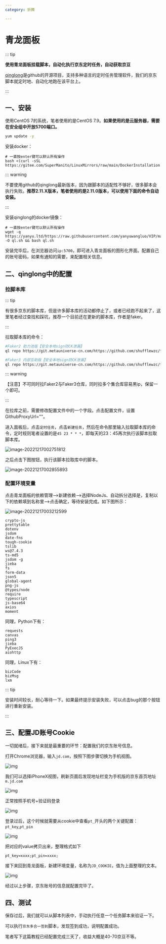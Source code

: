 ```yaml
---
category: 折腾

---
```


# **青龙面板**

::: tip

**使用青龙面板挂载脚本，自动化执行京东定时任务，自动获取京豆**

[qinglong](https://github.com/whyour/qinglong)是github的开源项目，支持多种语言的定时任务管理软件，我们的京东脚本就定时地、自动化地跑在该平台上。

:::

## **一、安装**

使用CentOS 7的系统，笔者使用的是CentOS 7.9。**如果使用的是云服务器，需要在安全组中开放5700端口。**

```bash
yum update -y
```

安装docker：

```shell
# 一直按enter键可以默认所有操作
bash <(curl -sSL https://gitee.com/SuperManito/LinuxMirrors/raw/main/DockerInstallation.sh)
```

::: warning

不要使用github的qinglong最新版本，因为跟脚本的适配性不够好，很多脚本会执行失败。**推荐2.11.X版本，笔者使用的是2.11.0版本，可以使用下面的命令自动安装。**

:::

安装qinglong的docker镜像：

```shell
# 一直按enter键可以默认所有操作
wget -q https://yanyu.ltd/https://raw.githubusercontent.com/yanyuwangluo/VIP/main/Scripts/sh/ql.sh -O ql.sh && bash ql.sh
```

安装完毕后，在浏览器访问`ip:5700`，即可进入青龙面板的图形化界面。配置自己的账号密码，如果有通知的需要，来配置相关信息。

## **二、qinglong中的配置**

### **拉脚本库**

::: tip

有很多京东的脚本库，但是许多脚本库的活动都停止了，或者已经跑不起来了，这里笔者经过查找和踩坑，推荐一个目前还在更新的脚本库，作者是faker。

:::

拉取脚本库的命令：

```bash
#Faker2 助力池版【安全本地sign防CK泄漏】
ql repo https://git.metauniverse-cn.com/https://github.com/shufflewzc/faker2.git "jd_|jx_|gua_|jddj_|jdCookie" "activity|backUp" "^jd[^_]|USER|function|utils|sendNotify|ZooFaker_Necklace.js|JDJRValidator_|sign_graphics_validate|ql|JDSignValidator|magic|depend|h5sts" "main"

#Faker3 内部互助版【安全本地sign防CK泄漏】
ql repo https://git.metauniverse-cn.com/https://github.com/shufflewzc/faker3.git "jd_|jx_|gua_|jddj_|jdCookie" "activity|backUp" "^jd[^_]|USER|function|utils|sendNotify|ZooFaker_Necklace.js|JDJRValidator_|sign_graphics_validate|ql|JDSignValidator|magic|depend|h5sts" "main"
```

::: warning

【注意】不可同时拉Faker2与Faker3仓库，同时拉多个集合库容易黑ip，保留一个即可。

:::

在拉库之前，需要修改配置文件中的一个字段。点击配置文件，设置GithubProxyUrl=""。

进入面板后，点击`定时任务`，点击`新建任务`，然后在命令那里输入拉取脚本库的命令，定时规则笔者设置的是`45 23 * * *`，即每天的23：45再次执行该脚本拉取脚本库。

![image-20221217002751812](https://personal-site-pictures.oss-cn-beijing.aliyuncs.com/img/image-20221217002751812.png)

之后点击下图按钮，执行该脚本拉取库中的脚本。

![image-20221217002855893](https://personal-site-pictures.oss-cn-beijing.aliyuncs.com/img/image-20221217002855893.png)

### **配置环境变量**

点击青龙面板的依赖管理——>新建依赖——>选择NodeJs、自动拆分选择是，复制以下的依赖填到名称里——>点击确定，等待安装完成。如下图所示：

![image-20221217003212599](https://personal-site-pictures.oss-cn-beijing.aliyuncs.com/img/image-20221217003212599.png)

```
crypto-js
prettytable
dotenv
jsdom
date-fns
tough-cookie
tslib
ws@7.4.3
ts-md5
jsdom -g
jieba
fs
form-data
json5
global-agent
png-js
@types/node
require
typescript
js-base64
axios
moment
```

同理，Python下有：

```
requests
canvas
ping3
jieba
PyExecJS
aiohttp
```

同理，Linux下有：

```
bizCode
bizMsg
lxm
```

::: tip

安装时间较长，耐心等待一下。如果最终提示安装失败，可以点击bug的那个按钮进行重新安装。

:::

## **三、配置JD账号Cookie**

一切就绪后，接下来就是最重要的环节：配置我们的京东账号信息。

打开Chrome浏览器，输入`jd.com`，按照下图步骤切换为手机视图。

![img](https://pic4.zhimg.com/80/v2-218c5d33ae742e0448a78e907233e973_720w.webp)

我们可以选择iPhoneX视图，刷新页面后发现地址栏变为手机版的京东首页地址`m.jd.com`

![img](https://personal-site-pictures.oss-cn-beijing.aliyuncs.com/img/v2-5bec51cd4a9b4964788479c2a75d28f4_720w.webp)

正常按照手机号+验证码登录

![img](https://personal-site-pictures.oss-cn-beijing.aliyuncs.com/img/v2-5925b549502d4ff5af2eae4d496cfe47_720w.webp)

登录过后，这个时候就需要从cookie中查看`pt_`开头的两个关键配置：`pt_key`,`pt_pin`

![img](https://personal-site-pictures.oss-cn-beijing.aliyuncs.com/img/v2-6dc96dc7a8b2a0dea6fdc2baa96bbaae_720w.webp)

把对应的value拷贝出来，整理格式如下

```text
pt_key=xxxx;pt_pin=xxxx;
```

接下来回到青龙面板，新建环境变量，名称为`JD_COOKIE`，值为上面整理的文本。

![img](https://personal-site-pictures.oss-cn-beijing.aliyuncs.com/img/v2-37d79a6fd07980a90ec09dfca35d243a_720w.webp)

经过以上步骤，京东账号的信息就配置完毕了。

## **四、测试**

保存过后，我们就可以从脚本列表中，手动执行任意一个任务脚本来验证一下。

可以执行`京东多合一签到`脚本，发现签到成功，说明配置成功。

笔者写下这篇教程已经配置完成三天了，收益大概是40-70京豆不等。